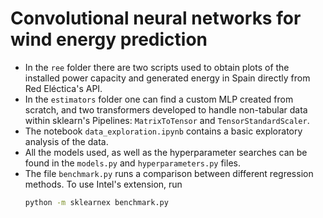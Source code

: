 # Convolutional neural networks for wind energy prediction

- In the `ree` folder there are two scripts used to obtain plots of the installed power capacity and generated energy in Spain directly from Red Eléctica's API.
- In the `estimators` folder one can find a custom MLP created from scratch, and two transformers developed to handle non-tabular data within sklearn's Pipelines: `MatrixToTensor` and `TensorStandardScaler`.
- The notebook `data_exploration.ipynb` contains a basic exploratory analysis of the data.
- All the models used, as well as the hyperparameter searches can be found in the `models.py` and `hyperparameters.py` files.
- The file `benchmark.py` runs a comparison between different regression methods. To use Intel's extension, run
  ```bash
  python -m sklearnex benchmark.py
  ```
